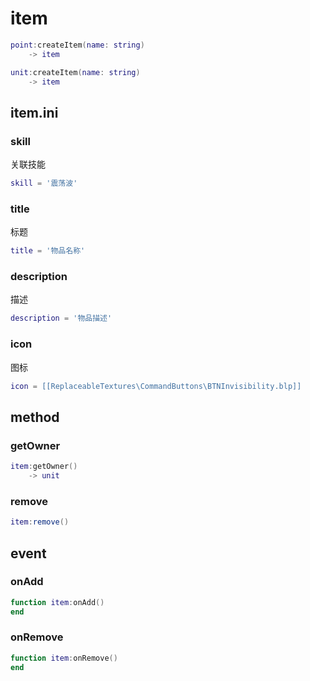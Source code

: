 # item
```lua
point:createItem(name: string)
    -> item

unit:createItem(name: string)
    -> item
```

## item.ini

### skill
关联技能

```lua
skill = '震荡波'
```

### title
标题

```lua
title = '物品名称'
```

### description
描述

```lua
description = '物品描述'
```

### icon
图标

```lua
icon = [[ReplaceableTextures\CommandButtons\BTNInvisibility.blp]]
```

## method

### getOwner
```lua
item:getOwner()
    -> unit
```

### remove
```lua
item:remove()
```

## event

### onAdd
```lua
function item:onAdd()
end
```

### onRemove
```lua
function item:onRemove()
end
```
